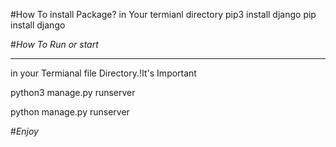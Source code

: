 #How To install Package?
in Your termianl directory 
pip3 install django
pip install django

#*How To Run or start*
____________________
in your Termianal file Directory.!It's Important 

python3 manage.py runserver

python manage.py runserver

#*Enjoy*
